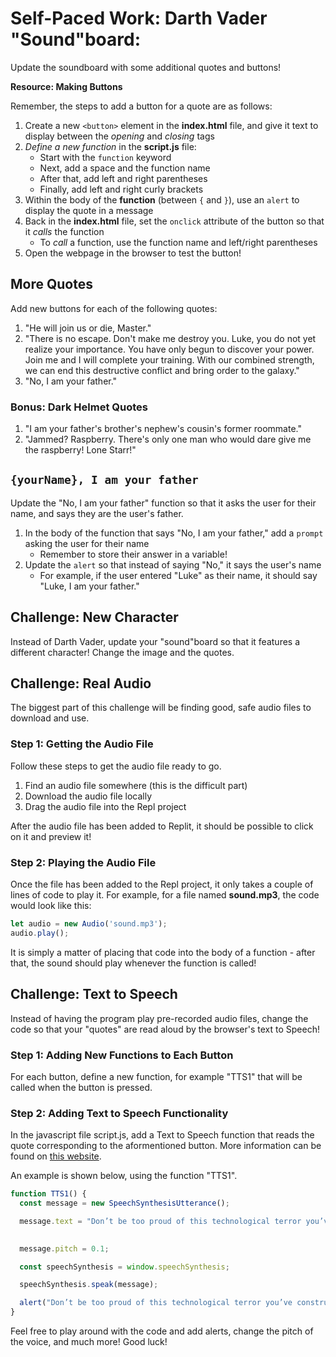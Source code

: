 # Self-Paced Work: Darth Vader "Sound"board:
Update the soundboard with some additional quotes and buttons!

**Resource: Making Buttons**

Remember, the steps to add a button for a quote are as follows:

1. Create a new `<button>` element in the **index.html** file, and give it text to display between the _opening_ and _closing_ tags
1. _Define a new function_ in the **script.js** file:
    - Start with the `function` keyword
    - Next, add a space and the function name
    - After that, add left and right parentheses
    - Finally, add left and right curly brackets
1. Within the body of the **function** (between `{` and `}`), use an `alert` to display the quote in a message
1. Back in the **index.html** file, set the `onclick` attribute of the button so that it _calls_ the function
    - To _call_ a function, use the function name and left/right parentheses
1. Open the webpage in the browser to test the button!

## More Quotes
Add new buttons for each of the following quotes:

1. "He will join us or die, Master."
1. "There is no escape. Don't make me destroy you. Luke, you do not yet realize your importance. You have only begun to discover your power. Join me and I will complete your training. With our combined strength, we can end this destructive conflict and bring order to the galaxy."
1. "No, I am your father."

### Bonus: Dark Helmet Quotes
1. "I am your father's brother's nephew's cousin's former roommate."
1. "Jammed? Raspberry. There's only one man who would dare give me the raspberry! Lone Starr!"

## `{yourName}, I am your father`
Update the "No, I am your father" function so that it asks the user for their name, and says they are the user's father.

1. In the body of the function that says "No, I am your father," add a `prompt` asking the user for their name
    - Remember to store their answer in a variable!
1. Update the `alert` so that instead of saying "No," it says the user's name
    - For example, if the user entered "Luke" as their name, it should say "Luke, I am your father."

## Challenge: New Character
Instead of Darth Vader, update your "sound"board so that it features a different character! Change the image and the quotes.

## Challenge: Real Audio
The biggest part of this challenge will be finding good, safe audio files to download and use.

### Step 1: Getting the Audio File
Follow these steps to get the audio file ready to go.

1. Find an audio file somewhere (this is the difficult part)
1. Download the audio file locally
1. Drag the audio file into the Repl project

After the audio file has been added to Replit, it should be possible to click on it and preview it!

### Step 2: Playing the Audio File
Once the file has been added to the Repl project, it only takes a couple of lines of code to play it. For example, for a file named **sound.mp3**, the code would look like this:

```js
let audio = new Audio('sound.mp3');
audio.play();
```

It is simply a matter of placing that code into the body of a function - after that, the sound should play whenever the function is called!

## Challenge: Text to Speech
Instead of having the program play pre-recorded audio files, change the code so that your "quotes" are read aloud by the browser's text to Speech!

### Step 1: Adding New Functions to Each Button
For each button, define a new function, for example "TTS1" that will be called when the button is pressed. 

### Step 2: Adding Text to Speech Functionality
In the javascript file script.js, add a Text to Speech function that reads the quote corresponding to the aformentioned button. More information can be found on [this website](https://developer.mozilla.org/en-US/docs/Web/API/SpeechSynthesis).

An example is shown below, using the function "TTS1". 
```js
function TTS1() {
  const message = new SpeechSynthesisUtterance();

  message.text = "Don’t be too proud of this technological terror you’ve constructed. The ability to destroy a planet is insignificant next to the power of the Force.";

  
  message.pitch = 0.1; 

  const speechSynthesis = window.speechSynthesis;

  speechSynthesis.speak(message);

  alert("Don’t be too proud of this technological terror you’ve constructed. The ability to destroy a planet is insignificant next to the power of the Force.");
}
```

Feel free to play around with the code and add alerts, change the pitch of the voice, and much more! Good luck! 